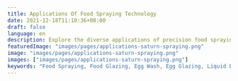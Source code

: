 ```yaml
---
title: Applications Of Food Spraying Technology
date: 2021-12-18T11:10:36+08:00
draft: false
language: en
description: Explore the diverse applications of precision food spraying technology with Saturn Spraying Ltd. From food glazing to egg wash and liquid egg applications, discover how our technology revolutionizes food processing.
featuredImage: "images/pages/applications-saturn-spraying.png"
image: "images/pages/applications-saturn-spraying.png"
images: ["images/pages/applications-saturn-spraying.png"]
keywords: "Food Spraying, Food Glazing, Egg Wash, Egg Glazing, Liquid Egg, Precision Spraying"
---
```


